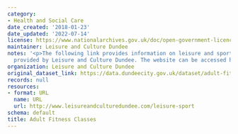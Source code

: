 ```yaml
---
category:
- Health and Social Care
date_created: '2018-01-23'
date_updated: '2022-07-14'
license: https://www.nationalarchives.gov.uk/doc/open-government-licence/version/3/
maintainer: Leisure and Culture Dundee
notes: '<p>The following link provides information on leisure and sport activities
  provided by Leisure and Culture Dundee. The website can be accessed here:  http://www.leisureandculturedundee.com/leisure-sport\r\n\r\n\r\n</p>'
organization: Leisure and Culture Dundee
original_dataset_link: https://data.dundeecity.gov.uk/dataset/adult-fitness-classes
records: null
resources:
- format: URL
  name: URL
  url: http://www.leisureandculturedundee.com/leisure-sport
schema: default
title: Adult Fitness Classes
---
```

